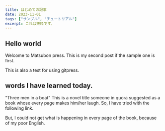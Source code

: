 ```yaml
---
title: はじめての記事
date: 2023-11-01
tags: ["サンプル", "チュートリアル"]
excerpt: これは抜粋です。
---
```


## Hello world

Welcome to Matsubon press.
This is my second post if the sample one is first.

This is also a test for using gitpress.

## words I have learned today.

"Three men in a boat"
This is a novel title someone in quora suggested as a book whose every page makes him/her laugh.
So, I have tried with the following link.

But, I could not get what is happening in every page of the book, because of my poor English.




